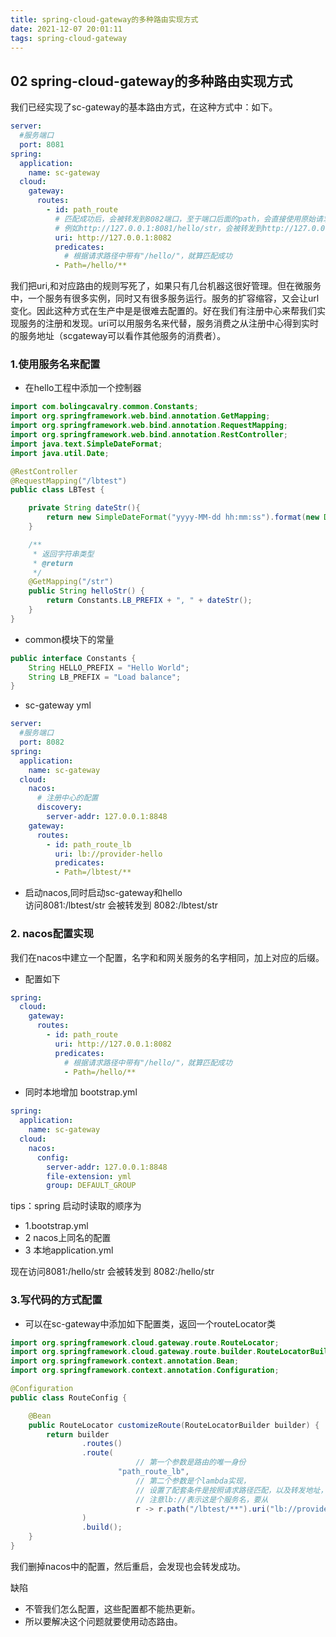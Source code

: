 ```yaml
---
title: spring-cloud-gateway的多种路由实现方式
date: 2021-12-07 20:01:11
tags: spring-cloud-gateway
--- 
```

## 02 spring-cloud-gateway的多种路由实现方式
我们已经实现了sc-gateway的基本路由方式，在这种方式中：如下。
```yml
server:
  #服务端口
  port: 8081
spring:
  application:
    name: sc-gateway
  cloud:
    gateway:
      routes:
        - id: path_route
          # 匹配成功后，会被转发到8082端口，至于端口后面的path，会直接使用原始请求的
          # 例如http://127.0.0.1:8081/hello/str，会被转发到http://127.0.0.1:8082/hello/str
          uri: http://127.0.0.1:8082
          predicates:
            # 根据请求路径中带有"/hello/"，就算匹配成功
          - Path=/hello/**

```  
我们把uri,和对应路由的规则写死了，如果只有几台机器这很好管理。但在微服务中，一个服务有很多实例，同时又有很多服务运行。服务的扩容缩容，又会让url变化。因此这种方式在生产中是是很难去配置的。好在我们有注册中心来帮我们实现服务的注册和发现。uri可以用服务名来代替，服务消费之从注册中心得到实时的服务地址（scgateway可以看作其他服务的消费者）。   

### 1.使用服务名来配置
- 在hello工程中添加一个控制器

```java
import com.bolingcavalry.common.Constants;
import org.springframework.web.bind.annotation.GetMapping;
import org.springframework.web.bind.annotation.RequestMapping;
import org.springframework.web.bind.annotation.RestController;
import java.text.SimpleDateFormat;
import java.util.Date;

@RestController
@RequestMapping("/lbtest")
public class LBTest {

    private String dateStr(){
        return new SimpleDateFormat("yyyy-MM-dd hh:mm:ss").format(new Date());
    }

    /**
     * 返回字符串类型
     * @return
     */
    @GetMapping("/str")
    public String helloStr() {
        return Constants.LB_PREFIX + ", " + dateStr();
    }
}
```

- common模块下的常量

```java
public interface Constants {
    String HELLO_PREFIX = "Hello World";
    String LB_PREFIX = "Load balance";
}
```

- sc-gateway yml

```yml
server:
  #服务端口
  port: 8082
spring:
  application:
    name: sc-gateway
  cloud:
    nacos:
      # 注册中心的配置
      discovery:
        server-addr: 127.0.0.1:8848
    gateway:
      routes:
        - id: path_route_lb
          uri: lb://provider-hello
          predicates:
          - Path=/lbtest/**
```  

- 启动nacos,同时启动sc-gateway和hello   
  访问8081:/lbtest/str 会被转发到 8082:/lbtest/str  


### 2. nacos配置实现

我们在nacos中建立一个配置，名字和和网关服务的名字相同，加上对应的后缀。  

- 配置如下  
```yml
spring:
  cloud:
    gateway:
      routes:
        - id: path_route
          uri: http://127.0.0.1:8082
          predicates:
            # 根据请求路径中带有"/hello/"，就算匹配成功
            - Path=/hello/**

```
- 同时本地增加 bootstrap.yml

```yml
spring:
  application:
    name: sc-gateway
  cloud:
    nacos:
      config:
        server-addr: 127.0.0.1:8848
        file-extension: yml
        group: DEFAULT_GROUP

```

tips：spring 启动时读取的顺序为 
- 1.bootstrap.yml
- 2 nacos上同名的配置 
- 3 本地application.yml


现在访问8081:/hello/str 会被转发到 8082:/hello/str 


### 3.写代码的方式配置

- 可以在sc-gateway中添加如下配置类，返回一个routeLocator类
```java
import org.springframework.cloud.gateway.route.RouteLocator;
import org.springframework.cloud.gateway.route.builder.RouteLocatorBuilder;
import org.springframework.context.annotation.Bean;
import org.springframework.context.annotation.Configuration;

@Configuration
public class RouteConfig {

    @Bean
    public RouteLocator customizeRoute(RouteLocatorBuilder builder) {
        return builder
                .routes()
                .route(
                            // 第一个参数是路由的唯一身份
                        "path_route_lb",
                            // 第二个参数是个lambda实现，
                            // 设置了配套条件是按照请求路径匹配，以及转发地址，
                            // 注意lb://表示这是个服务名，要从
                            r -> r.path("/lbtest/**").uri("lb://provider-hello")
                )
                .build();
    }
}
```

我们删掉nacos中的配置，然后重启，会发现也会转发成功。

缺陷 
- 不管我们怎么配置，这些配置都不能热更新。
- 所以要解决这个问题就要使用动态路由。
